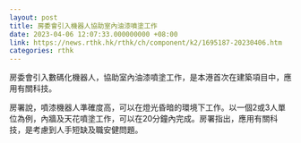```yaml
---
layout: post
title: 房委會引入機器人協助室內油漆噴塗工作
date: 2023-04-06 12:07:33.000000000 +08:00
link: https://news.rthk.hk/rthk/ch/component/k2/1695187-20230406.htm
categories: rthk
---
```


房委會引入數碼化機器人，協助室內油漆噴塗工作，是本港首次在建築項目中，應用有關科技。

房署說，噴漆機器人準確度高，可以在燈光昏暗的環境下工作。以一個2或3人單位為例，內牆及天花噴塗工作，可以在20分鐘內完成。房署指出，應用有關科技，是考慮到人手短缺及職安健問題。
